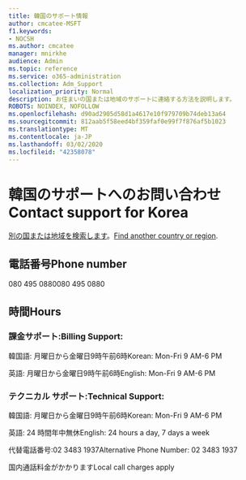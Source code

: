 ```yaml
---
title: 韓国のサポート情報
author: cmcatee-MSFT
f1.keywords:
- NOCSH
ms.author: cmcatee
manager: mnirkhe
audience: Admin
ms.topic: reference
ms.service: o365-administration
ms.collection: Adm_Support
localization_priority: Normal
description: お住まいの国または地域のサポートに連絡する方法を説明します。
ROBOTS: NOINDEX, NOFOLLOW
ms.openlocfilehash: d90ad2905d58d1a4617e10f979709b74deb13a64
ms.sourcegitcommit: 812aab5f58eed4bf359faf0e99f7f876af5b1023
ms.translationtype: MT
ms.contentlocale: ja-JP
ms.lasthandoff: 03/02/2020
ms.locfileid: "42358078"
---
```

# <a name="contact-support-for-korea"></a><span data-ttu-id="f0aec-103">韓国のサポートへのお問い合わせ</span><span class="sxs-lookup"><span data-stu-id="f0aec-103">Contact support for Korea</span></span>

<span data-ttu-id="f0aec-104">[別の国または地域を検索します](../contact-support-for-business-products.md)。</span><span class="sxs-lookup"><span data-stu-id="f0aec-104">[Find another country or region](../contact-support-for-business-products.md).</span></span>

## <a name="phone-number"></a><span data-ttu-id="f0aec-105">電話番号</span><span class="sxs-lookup"><span data-stu-id="f0aec-105">Phone number</span></span>
<span data-ttu-id="f0aec-106">080 495 0880</span><span class="sxs-lookup"><span data-stu-id="f0aec-106">080 495 0880</span></span>

## <a name="hours"></a><span data-ttu-id="f0aec-107">時間</span><span class="sxs-lookup"><span data-stu-id="f0aec-107">Hours</span></span>
### <a name="billing-support"></a><span data-ttu-id="f0aec-108">課金サポート:</span><span class="sxs-lookup"><span data-stu-id="f0aec-108">Billing Support:</span></span>

<span data-ttu-id="f0aec-109">韓国語: 月曜日から金曜日9時午前6時</span><span class="sxs-lookup"><span data-stu-id="f0aec-109">Korean: Mon-Fri 9 AM-6 PM</span></span>

<span data-ttu-id="f0aec-110">英語: 月曜日から金曜日9時午前6時</span><span class="sxs-lookup"><span data-stu-id="f0aec-110">English: Mon-Fri 9 AM-6 PM</span></span>

### <a name="technical-support"></a><span data-ttu-id="f0aec-111">テクニカル サポート:</span><span class="sxs-lookup"><span data-stu-id="f0aec-111">Technical Support:</span></span>

<span data-ttu-id="f0aec-112">韓国語: 月曜日から金曜日9時午前6時</span><span class="sxs-lookup"><span data-stu-id="f0aec-112">Korean: Mon-Fri 9 AM-6 PM</span></span>

<span data-ttu-id="f0aec-113">英語: 24 時間年中無休</span><span class="sxs-lookup"><span data-stu-id="f0aec-113">English: 24 hours a day, 7 days a week</span></span>

<span data-ttu-id="f0aec-114">代替電話番号:02 3483 1937</span><span class="sxs-lookup"><span data-stu-id="f0aec-114">Alternative Phone Number: 02 3483 1937</span></span>

<span data-ttu-id="f0aec-115">国内通話料金がかかります</span><span class="sxs-lookup"><span data-stu-id="f0aec-115">Local call charges apply</span></span>
